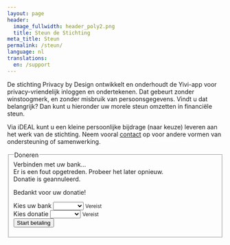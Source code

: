 ```yaml
---
layout: page
header:
  image_fullwidth: header_poly2.png
  title: Steun de Stichting
meta_title: Steun
permalink: /steun/
language: nl
translations:
  en: /support
---
```


De stichting Privacy by Design ontwikkelt en onderhoudt de Yivi-app
voor privacy-vriendelijk inloggen en ondertekenen. Dat gebeurt zonder
winstoogmerk, en zonder misbruik van persoonsgegevens. Vindt u dat
belangrijk? Dan kunt u hieronder uw morele steun omzetten in
financiële steun.

Via iDEAL kunt u een kleine persoonlijke bijdrage (naar keuze) leveren
aan het werk van de stichting. Neem vooral [contact](/contact) op voor
andere vormen van ondersteuning of samenwerking.

<fieldset id="donation">
    <legend>Doneren</legend>
    <div id="donation-loading" class="panel callout hide">
      Verbinden met uw bank...
    </div>
    <div id="donation-failed" class="alert-box alert hide">
        Er is een fout opgetreden. Probeer het later opnieuw.
    </div>
    <div id="donation-cancelled" class="alert-box warning hide">
       Donatie is geannuleerd.
    </div>
    <p id="donation-success" class="hide">
        Bedankt voor uw donatie!
    </p>
    <form id="donation-form" class="hide" onsubmit="return false;">
        <div>
            <label>Kies uw bank
                <select id="donation-select-bank" required>
                    <option disabled value="">Laden...</option>
                </select>
            </label>
            <small class="error hide">Vereist</small>
        </div>
        <div>
            <label>Kies donatie
                <select id="donation-select-amount" required>
                    <option disabled value="">Laden...</option>
                </select>
            </label>
            <small class="error hide">Vereist</small>
        </div>
        <div class="text-right">
            <input type="submit" id="donation-submit" class="button" value="Start betaling"/>
        </div>
    </form>
</fieldset>

<script src="/assets/js/donation.js" defer></script>

